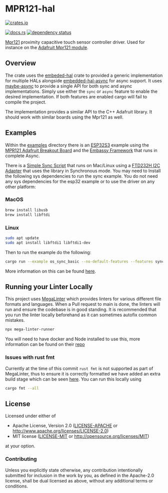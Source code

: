 # MPR121-hal

<!-- markdown-link-check-disable -->
[![crates.io](https://img.shields.io/crates/v/mpr121-hal.svg)](https://crates.io/crates/mpr121-hal)
<!-- markdown-link-check-enable -->
[![docs.rs](https://img.shields.io/docsrs/mpr121-hal?style=plastic)](https://docs.rs/mpr121-hal/latest/)
[![dependency status](https://deps.rs/repo/gitlab/tendsinmende/mpr121-hal/status.svg)](https://deps.rs/repo/gitlab/tendsinmende/mpr121-hal)

[Mpr121](https://www.nxp.com/docs/en/data-sheet/MPR121.pdf) proximity capacitive touch sensor controller driver.
Used for instance on the [Adafruit Mpr121 module](https://www.adafruit.com/product/1982).

## Overview
<!-- markdown-link-check-disable -->
The crate uses the [embeded-hal](https://crates.io/crates/embedded-hal) crate to provided a generic implementation for multiple HALs alongside [embedded-hal-async](https://crates.io/crates/embedded-hal-async) for async support.
It uses [maybe-async](https://crates.io/crates/maybe-async) to provide a single API for both sync and async implementations.
Simply use either the `sync` or `async` feature to enable the desired implementation.
If both features are enabled cargo will fail to compile the project.
<!-- markdown-link-check-enable -->

The implementation provides a similar API to the C++ Adafruit library.
It should work with similar boards using the Mpr121 as well.

## Examples

Within the [examples](./examples/) directory there is an [ESP32S3](https://esp32s3.com/tinys3.html) example using the [MPR121 Adafruit Breakout Board](https://www.adafruit.com/product/1982) and the [Embassy Framework](https://github.com/embassy-rs/embassy) that runs in complete Async.

There is a [Simple Sync Script](./examples/os_sync_basic.rs) that runs on Mac/Linux using a [FTD232H I2C Adapter](https://shop.pimoroni.com/products/adafruit-ft232h-breakout-general-purpose-usb-to-gpio-spi-i2c?variant=1004798821) that uses the library in Synchronous mode.
You may need to Install the following sys dependencies to run the sync example.
You do not need any sys dependencies for the esp32 example or to use the driver on any other platform:

### MacOS

```bash
brew install libusb
brew install libftdi
```

### Linux

```bash
sudo apt update
sudo apt install libftdi1 libftdi1-dev
```

Then to run the example do the following:

```bash
cargo run --example os_sync_basic --no-default-features --features sync
```

More information on this can be found [here](https://github.com/dysonltd/tmag5273/blob/main/examples/README.md).

## Running your Linter Locally

This project uses [MegaLinter](https://github.com/oxsecurity/megalinter) which provides linters for various different file formats and languages. When a Pull request to main is done, the linters will run and ensure the codebase is in good standing. It is recommended that you run the linter locally beforehand as it can sometimes autofix common mistakes.

```bash
npx mega-linter-runner
```

You will need to have docker and Node installed to use this, more information can be found on their [repo](https://github.com/oxsecurity/megalinter)

### Issues with rust fmt

Currently at the time of this commit `rust fmt` is not supported as part of MegaLinter, thus to ensure it is correctly formatted we have added an extra build stage which can be seen [here](./.github/workflows/mega-linter.yaml). You can run this locally using

```bash
cargo fmt --all
```

## License

Licensed under either of

* Apache License, Version 2.0 ([LICENSE-APACHE](LICENSE-APACHE) or
   <http://www.apache.org/licenses/LICENSE-2.0>)
* MIT license ([LICENSE-MIT](LICENSE-MIT) or
   <http://opensource.org/licenses/MIT>)

at your option.

### Contributing

Unless you explicitly state otherwise, any contribution intentionally submitted
for inclusion in the work by you, as defined in the Apache-2.0 license, shall
be dual licensed as above, without any additional terms or conditions.
